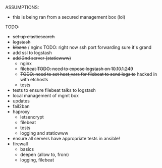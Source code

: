 ASSUMPTIONS:
- this is being ran from a secured management box (lol)

TODO:
- ~~set up elasticsearch~~
- ~~logstash~~
- ~~kibana~~ / nginx TODO: right now ssh port forwarding sure it's grand
- add ssl to logstash
- ~~add 2nd server (staticwww)~~
  - nginx
  - ~~filebeat TODO: need to expose logstash on 10.10.1.249~~
  - ~~TODO: need to set host_vars for filebeat to send logs to~~ hacked in with etchosts
  - tests
- tests to ensure filebeat talks to logstash
- local management of mgmt box
- updates
- fail2ban
- haproxy
  - letsencrypt
  - filebeat
  - tests
  - logging and staticwww
- ensure all servers have appropriate tests in ansible!
- firewall
  - basics
  - deepen (allow to, from)
  - logging, filebeat
